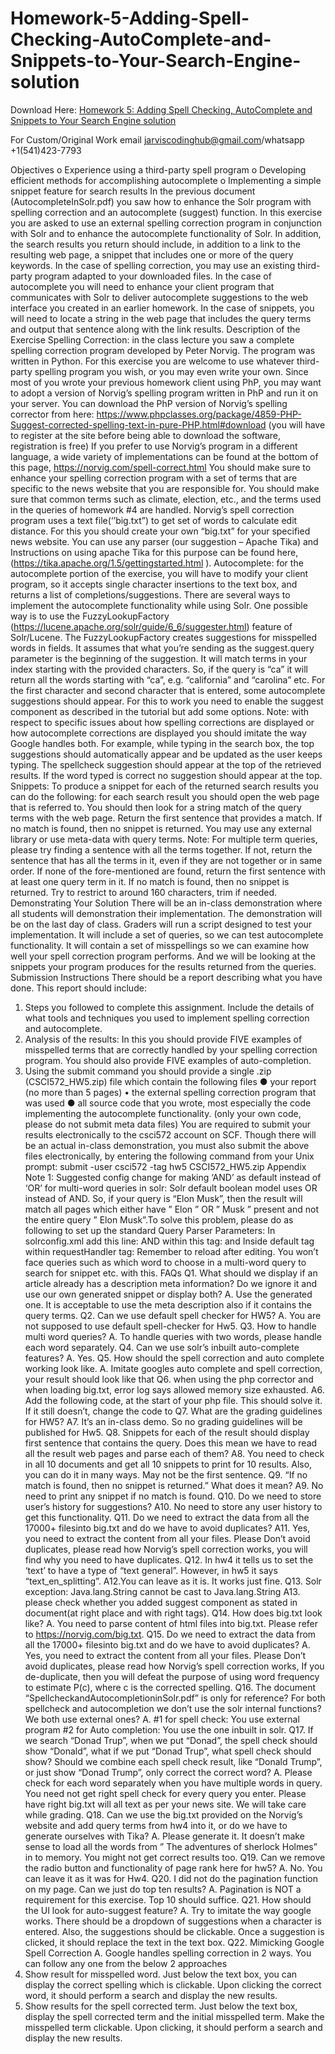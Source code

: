 # Homework-5-Adding-Spell-Checking-AutoComplete-and-Snippets-to-Your-Search-Engine-solution

Download Here: [Homework 5: Adding Spell Checking, AutoComplete and Snippets to Your Search Engine solution](https://jarviscodinghub.com/assignment/homework-5-adding-spell-checking-autocomplete-and-snippets-to-your-search-engine-solution/)

For Custom/Original Work email jarviscodinghub@gmail.com/whatsapp +1(541)423-7793

Objectives
o Experience using a third-party spell program
o Developing efficient methods for accomplishing autocomplete
o Implementing a simple snippet feature for search results
In the previous document (AutocompleteInSolr.pdf) you saw how to enhance the Solr program
with spelling correction and an autocomplete (suggest) function. In this exercise you are asked
to use an external spelling correction program in conjunction with Solr and to enhance the
autocomplete functionality of Solr. In addition, the search results you return should include, in
addition to a link to the resulting web page, a snippet that includes one or more of the query
keywords. In the case of spelling correction, you may use an existing third-party program adapted
to your downloaded files. In the case of autocomplete you will need to enhance your client
program that communicates with Solr to deliver autocomplete suggestions to the web interface
you created in an earlier homework. In the case of snippets, you will need to locate a string in
the web page that includes the query terms and output that sentence along with the link results.
Description of the Exercise
Spelling Correction: in the class lecture you saw a complete spelling correction program
developed by Peter Norvig. The program was written in Python. For this exercise you are
welcome to use whatever third-party spelling program you wish, or you may even write your
own. Since most of you wrote your previous homework client using PhP, you may want to adopt
a version of Norvig’s spelling program written in PhP and run it on your server. You can download
the PhP version of Norvig’s spelling corrector from here:
https://www.phpclasses.org/package/4859-PHP-Suggest-corrected-spelling-text-in-pure-PHP.html#download
(you will have to register at the site before being able to download the software, registration is free)
If you prefer to use Norvig’s program in a different language, a wide variety of implementations
can be found at the bottom of this page, https://norvig.com/spell-correct.html
You should make sure to enhance your spelling correction program with a set of terms that are
specific to the news website that you are responsible for. You should make sure that common
terms such as climate, election, etc., and the terms used in the queries of homework #4 are
handled. Norvig’s spell correction program uses a text file(‘’big.txt”) to get set of words to
calculate edit distance. For this you should create your own “big.txt” for your specified news
website. You can use any parser (our suggestion – Apache Tika) and Instructions on using
apache Tika for this purpose can be found here, (https://tika.apache.org/1.5/gettingstarted.html
).
Autocomplete: for the autocomplete portion of the exercise, you will have to modify your
client program, so it accepts single character insertions to the text box, and returns a list of
completions/suggestions.
There are several ways to implement the autocomplete functionality while using Solr. One
possible way is to use the FuzzyLookupFactory
(https://lucene.apache.org/solr/guide/6_6/suggester.html) feature of Solr/Lucene. The
FuzzyLookupFactory creates suggestions for misspelled words in fields. It assumes that what
you’re sending as the suggest.query parameter is the beginning of the suggestion. It will match
terms in your index starting with the provided characters. So, if the query is “ca” it will return all
the words starting with “ca”, e.g. “california” and “carolina” etc. For the first character and
second character that is entered, some autocomplete suggestions should appear.
For this to work you need to enable the suggest component as described in the tutorial but add
some options.
Note: with respect to specific issues about how spelling corrections are displayed or how
autocomplete corrections are displayed you should imitate the way Google handles both. For
example, while typing in the search box, the top suggestions should automatically appear and be
updated as the user keeps typing. The spellcheck suggestion should appear at the top of the
retrieved results. If the word typed is correct no suggestion should appear at the top.
Snippets: To produce a snippet for each of the returned search results you can do the following:
for each search result you should open the web page that is referred to. You should then look for
a string match of the query terms with the web page. Return the first sentence that provides a
match. If no match is found, then no snippet is returned. You may use any external library or use
meta-data with query terms.
Note: For multiple term queries, please try finding a sentence with all the terms together. If not,
return the sentence that has all the terms in it, even if they are not together or in same order. If
none of the fore-mentioned are found, return the first sentence with at least one query term in
it. If no match is found, then no snippet is returned. Try to restrict to around 160 characters, trim
if needed.
Demonstrating Your Solution
There will be an in-class demonstration where all students will demonstration their
implementation. The demonstration will be on the last day of class. Graders will run a script
designed to test your implementation. It will include a set of queries, so we can test autocomplete
functionality. It will contain a set of misspellings so we can examine how well your spell correction
program performs. And we will be looking at the snippets your program produces for the results
returned from the queries.
Submission Instructions
There should be a report describing what you have done. This report should include:
1. Steps you followed to complete this assignment. Include the details of what tools and
techniques you used to implement spelling correction and autocomplete.
2. Analysis of the results: In this you should provide FIVE examples of misspelled terms that are
correctly handled by your spelling correction program. You should also provide FIVE examples
of auto-completion.
3. Using the submit command you should provide a single .zip (CSCI572_HW5.zip) file which
contain the following files
● your report (no more than 5 pages)
• the external spelling correction program that was used
● all source code that you wrote, most especially the code implementing the autocomplete
functionality. (only your own code, please do not submit meta data files)
You are required to submit your results electronically to the csci572 account on SCF. Though
there will be an actual in-class demonstration, you must also submit the above files electronically,
by entering the following command from your Unix prompt:
submit -user csci572 -tag hw5 CSCI572_HW5.zip
Appendix
Note 1:
Suggested config change for making ‘AND’ as default instead of ‘OR’ for multi-word queries in
solr:
Solr default boolean model uses OR instead of AND. So, if your query is “Elon Musk”, then the
result will match all pages which either have ” Elon ” OR ” Musk ” present and not the entire query
” Elon Musk”.To solve this problem, please do as following to set up the standard Query Parser
Parameters:
In solrconfig.xml add this line:
AND
within this tag:
and Inside default tag within requestHandler tag:
Remember to reload after editing. You won’t face queries such as which word to choose in a
multi-word query to search for snippet etc. with this.
FAQs
Q1. What should we display if an article already has a description meta information? Do we
ignore it and use our own generated snippet or display both?
A. Use the generated one. It is acceptable to use the meta description also if it contains the query
terms.
Q2. Can we use default spell checker for HW5?
A. You are not supposed to use default spell-checker for Hw5.
Q3. How to handle multi word queries?
A. To handle queries with two words, please handle each word separately.
Q4. Can we use solr’s inbuilt auto-complete features?
A. Yes.
Q5. How should the spell correction and auto complete working look like.
A. Imitate googles auto complete and spell correction, your result should look like that
Q6. when using the php corrector and when loading big.txt, error log says allowed memory size
exhausted.
A6. Add the following code, at the start of your php
file. This should solve it. If it still doesn’t, change the code to
Q7. What are the grading guidelines for HW5?
A7. It’s an in-class demo. So no grading guidelines will be published for Hw5.
Q8. Snippets for each of the result should display first sentence that contains the query. Does
this mean we have to read all the result web pages and parse each of them?
A8. You need to check in all 10 documents and get all 10 snippets to print for 10 results. Also, you
can do it in many ways. May not be the first sentence.
Q9. “If no match is found, then no snippet is returned.” What does it mean?
A9. No need to print any snippet if no match is found.
Q10. Do we need to store user’s history for suggestions?
A10. No need to store any user history to get this functionality.
Q11. Do we need to extract the data from all the 17000+ filesinto big.txt and do we have to avoid
duplicates?
A11. Yes, you need to extract the content from all your files. Please Don’t avoid duplicates, please
read how Norvig’s spell correction works, you will find why you need to have duplicates.
Q12. In hw4 it tells us to set the ‘text’ to have a type of “text general”. However, in hw5 it says
“text_en_splitting”.
A12.You can leave as it is. It works just fine.
Q13. Solr exception: Java.lang.String cannot be cast to Java.lang.String
A13. please check whether you added suggest component as stated in document(at right place
and with right tags).
Q14. How does big.txt look like?
A. You need to parse content of html files into big.txt. Please refer to https://norvig.com/big.txt.
Q15. Do we need to extract the data from all the 17000+ filesinto big.txt and do we have to avoid
duplicates?
A. Yes, you need to extract the content from all your files. Please Don’t avoid duplicates, please
read how Norvig’s spell correction works, If you de-duplicate, then you will defeat the purpose
of using word frequency to estimate P(c), where c is the corrected spelling.
Q16. The document “SpellcheckandAutocompletioninSolr.pdf” is only for reference? For both
spellcheck and autocompletion we don’t use the solr internal functions? We both use external
ones?
A. #1 for spell check: You use external program
#2 for Auto completion: You use the one inbuilt in solr.
Q17. If we search “Donad Trup”, when we put “Donad”, the spell check should show “Donald”,
what if we put “Donad Trup”, what spell check should show? Should we combine each spell check
result, like “Donald Trump”, or just show “Donad Trump”, only correct the correct word?
A. Please check for each word separately when you have multiple words in query. You need not
get right spell check for every query you enter. Please have right big.txt will all text as per your
news site. We will take care while grading.
Q18. Can we use the big.txt provided on the Norvig’s website and add query terms from hw4 into
it, or do we have to generate ourselves with Tika?
A. Please generate it. It doesn’t make sense to load all the words from ” The adventures of
sherlock Holmes” in to memory. You might not get correct results too.
Q19. Can we remove the radio button and functionality of page rank here for hw5?
A. No. You can leave it as it was for Hw4.
Q20. I did not do the pagination function on my page. Can we just do top ten results?
A. Pagination is NOT a requirement for this exercise. Top 10 should suffice.
Q21. How should the UI look for auto-suggest feature?
A. Try to imitate the way google works. There should be a dropdown of suggestions when a
character is entered. Also, the suggestions should be clickable. Once a suggestion is clicked, it
should replace the text in the text box.
Q22. Mimicking Google Spell Correction
A. Google handles spelling correction in 2 ways. You can follow any one from the below 2
approaches
1. Show result for misspelled word. Just below the text box, you can display the correct
spelling which is clickable. Upon clicking the correct word, it should perform a search and
display the new results.
2. Show results for the spell corrected term. Just below the text box, display the spell
corrected term and the initial misspelled term. Make the misspelled term clickable. Upon
clicking, it should perform a search and display the new results.

